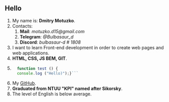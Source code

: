## Hello
1. My name is: **Dmitry Motuzko**.
2. Contacts:
     1. **Mail**: _motuzko.d15@gmail.com_
     2. __Telegram__: *@Bulbasaur_d*
     3. __Discord__: _bulbasaur-d # 1808_
3. I want to learn Front-end development in order to create web pages and web applications.
4. **HTML, CSS, JS BEM, GIT**.
5. ```javascript
     function test () {
     console.log ("Hello)");}```
6. My [GitHub](https://github.com/bulbasaur-d).
7. **Graduated from NTUU "KPI" named after Sikorsky**.
8. The level of English is below average.